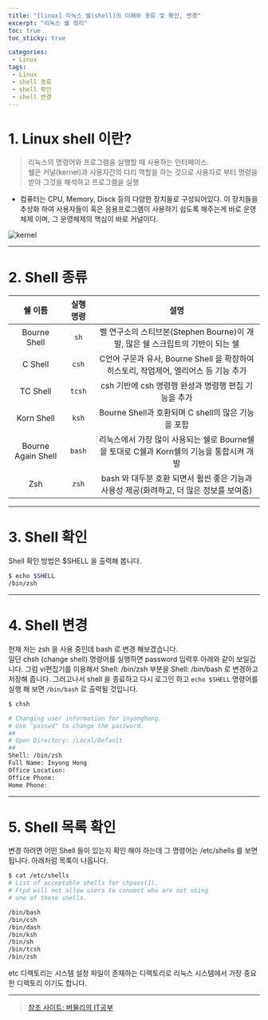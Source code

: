 ```yaml
---
title: "[linux] 리눅스 쉘(shell)의 이해와 종류 및 확인, 변경"
excerpt: "리눅스 쉘 정리"
toc: true
toc_sticky: true

categories:
 - Linux
tags:
 - Linux
 - shell 종류
 - shell 확인
 - shell 변경
---
```


# 1. Linux shell 이란?
> 리눅스의 명령어와 프로그램을 실행할 때 사용하는 인터페이스.  
> 쉘은 커널(kernel)과 사용자간의 다리 역할을 하는 것으로 사용자로 부터 명령을 받아 그것을 해석하고 프로그램을 실행

* 컴퓨터는 CPU, Memory, Disck 등의 다양한 장치들로 구성되어있다.
  이 장치들을 추상화 하여 사용자들이 혹은 응용프로그램이 사용하기 쉽도록 해주는게 바로 운영체제 이며, 그 운영체제의 핵심이 바로 커널이다.

![kernel](https://loverman85.github.io/assets/images/1024px-Kernel_Layout.svg.png)

---

# 2. Shell 종류  

쉘 이름 | 실행 명령 | 설명 
:---:|:---:|:---:
Bourne Shell      | `sh`  |  벨 연구소의 스티브본(Stephen Bourne)이 개발, 많은 쉘 스크립트의 기반이 되는 쉘
C Shell           | `csh` | C언어 구문과 유사, Bourne Shell 을 확장하여 히스토리, 작업제어, 엘리어스 등 기능 추가
TC Shell          |`tcsh` | csh 기반에 csh 명령행 완성과 명령행 편집 기능을 추가
Korn Shell        |`ksh`  | Bourne Shell과 호환되며 C shell의 많은 기능을 포함
Bourne Again Shell| `bash`| 리눅스에서 가장 많이 사용되는 쉘로 Bourne쉘을 토대로 C쉘과 Korn쉘의 기능을 통합시켜 개발
Zsh               | `zsh` | bash 와 대두분 호환 되면서 훨씬 좋은 기능과 사용성 제공(화려하고, 더 많은 정보를 보여줌)

---

# 3. Shell 확인
Shell 확인 방법은 $SHELL 을 출력해 봅니다.
```sh
$ echo $SHELL
/bin/zsh
```

---

# 4. Shell 변경
현재 저는 zsh 을 사용 중인데 bash 로 변경 해보겠습니다.   
일단 chsh (change shell) 명령어를 실행하면
password 입력후 아래와 같이 보일겁니다.
그럼 vi편집기를 이용해서 Shell: /bin/zsh 부분을 Shell: /bin/bash 로 변경하고 저장해 줍니다.
그러고나서 shell 을 종료하고 다시 로그인 하고 `echo $SHELL` 명령어를 실행 해 보면 `/bin/bash` 로 출력될 것입니다.
```sh
$ chsh

# Changing user information for inyonghong.
# Use "passwd" to change the password.
##
# Open Directory: /Local/Default
##
Shell: /bin/zsh
Full Name: Inyong Hong
Office Location:
Office Phone:
Home Phone:
```

---

# 5. Shell 목록 확인
변경 하려면 어떤 Shell 들이 있는지 확인 해야 하는데 그 명령어는
/etc/shells 를 보면 됩니다. 아래처럼 목록이 나옵니다.
```sh
$ cat /etc/shells
# List of acceptable shells for chpass(1).
# Ftpd will not allow users to connect who are not using
# one of these shells.

/bin/bash
/bin/csh
/bin/dash
/bin/ksh
/bin/sh
/bin/tcsh
/bin/zsh
```

etc 디렉토리는 시스템 설정 파일이 존재하는 디렉토리로 리눅스 시스템에서 가장 중요한 디렉토리 이기도 합니다.

---

> [참조 사이트: 버물리의 IT공부](https://javacpro.tistory.com/52)